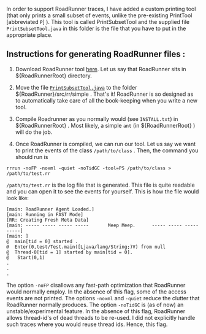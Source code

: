 In order to support RoadRunner traces, I have added a custom printing tool (that only prints a small subset of events, unlike the pre-existing PrintTool [abbreviated `P`] ).
This tool is called PrintSubsetTool and the supplied file `PrintSubsetTool.java` in this folder is the file that you have to put in the appropriate place.

## Instructions for generating RoadRunner files :

1. Download RoadRunner tool [here](https://github.com/stephenfreund/RoadRunner).
Let us say that RoadRunner sits in ${RoadRunnerRoot} directory.

2. Move the file [`PrintSubsetTool.java`](PrintSubsetTool.java.txt) to the folder ${RoadRunner}/src/rr/simple .
That's it! RoadRunner is so designed as to automatically take care of all the book-keeping when you write a new tool.

3. Compile Roadrunner as you normally would (see `INSTALL.txt`) in ${RoadRunnerRoot} .
Most likely, a simple `ant` (in ${RoadRunnerRoot} ) will do the job.

4. Once RoadRunner is compiled, we can run our tool. 
Let us say we want to print the events of the class `/path/to/class` .
Then, the command you should run is
```
rrrun -noFP -noxml -quiet -noTidGC -tool=PS /path/to/class > /path/to/test.rr
```
`/path/to/test.rr` is the log file that is generated. 
This file is quite readable and you can open it to see the events for yourself.
This is how the file would look like:
```
[main: RoadRunner Agent Loaded.]
[main: Running in FAST Mode]
[RR: Creating Fresh Meta Data]
[main: ----- ----- ----- -----       Meep Meep.      ----- ----- ----- -----]
[main: ]
@  main[tid = 0] started .
@  Enter(0,test/Test.main([Ljava/lang/String;)V) from null
@  Thread-0[tid = 1] started by main[tid = 0].
@   Start(0,1)
.
.
.
```

The option `-noFP` disallows any fast-path optimization that RoadRunner would normally employ. In the absence of this flag, some of the access events are not printed.
The options `-noxml` and `-quiet` reduce the clutter that RoadRunner normally produces.
The option `-noTidGC` is (as of now) an unstable/experimental feature. In the absence of this flag, RoadRunner allows thread-id's of dead threads to be re-used. I did not explicitly handle such traces where you would reuse thread ids. Hence, this flag.	
